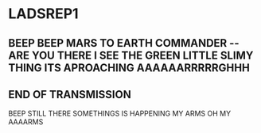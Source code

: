 # LADSREP1

BEEP BEEP
MARS TO EARTH
COMMANDER -- ARE YOU THERE
I SEE THE GREEN LITTLE SLIMY THING
ITS APROACHING
AAAAAARRRRRGHHH
---
END OF TRANSMISSION
--- 

BEEP
STILL THERE
SOMETHINGS IS HAPPENING
MY ARMS
OH
MY AAAARMS
